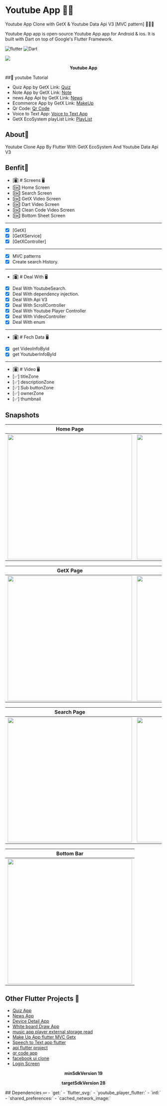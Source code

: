 # Youtube App ✍🏻
Youtube App Clone with GetX & Youtube Data Api V3 [MVC pattern] 👨🏻‍💻

Youtube App app is open-source Youtube App app for Android & ios. It is built with Dart on top of Google's Flutter Framework.


![flutter](https://img.shields.io/badge/Flutter-Framework-green?logo=flutter)
![Dart](https://img.shields.io/badge/Dart-Language-blue?logo=dart)


<p><img src="snapshot/here.png" /></p>
<p align="center"><b>Youtube App</b></p>

##:rocket: youtube Tutorial

- Quiz App by GetX Link: [Quiz](https://www.youtube.com/watch?v=CasRDoWlPcY&t=899s&ab_channel=SecitDevelopers)
- Note App by GetX Link: [Note](https://www.youtube.com/watch?v=ZrDK3fG4PO0&t=198s&ab_channel=SecitDevelopers)
- news App Api by GetX Link: [News](https://www.youtube.com/watch?v=MFjoIT3RJSc&list=PLI36SLicSOmKQMPwPauvWDARjzrlQyLIo&index=21&ab_channel=SecitDevelopers)
- Ecommerce App by GetX Link: [MakeUp](https://www.youtube.com/watch?v=-bwiujixOpU&list=PLI36SLicSOmKQMPwPauvWDARjzrlQyLIo&index=3&ab_channel=SecitDevelopers)
- Qr Code: [Qr Code](https://www.youtube.com/watch?v=-QCrf5EytSc&list=PLI36SLicSOmLSQCD1Ccw7gazmeBlcAsAj&ab_channel=SecitDevelopers)
- Voice to Text App: [Voice to Text App](https://www.youtube.com/watch?v=dpdnvSI0Dn8&list=PLI36SLicSOmLSQCD1Ccw7gazmeBlcAsAj&index=2&ab_channel=SecitDevelopers)
- GetX EcoSystem playList Link: [PlayList](https://www.youtube.com/watch?v=8Jy4dtQOZMQ&list=PLI36SLicSOmKQMPwPauvWDARjzrlQyLIo&index=1)




## About🤠

Youtube Clone App By Flutter With GetX EcoSystem And Youtube Data Api V3



## Benfit👻
- [🖥] # Screens 🖥
- [🆗] Home Screen
- [🆗] Search Screen
- [🆗] GetX Video Screen
- [🆗] Dart Video Screen
- [🆗] Clean Code Video Screen
- [🆗] Bottom Sheet Screen
--------------------------------
- [x] [GetX]
- [x] [GetXService]
- [x] [GetXController]

--------------------------------
- [x] MVC patterns
- [x] Create search History.
-------------------------------
- [🖥] # Deal With 🖥
- [x] Deal With YoutubeSearch.
- [x] Deal With dependency injection.
- [x] Deal With Api V3
- [x] Deal With ScrollController
- [x] Deal With Youtube Player Controller
- [x] Deal With VideoController
- [x] Deal With enum
------------------------------
- [🖥] # Fech Data 🖥
- [x] get VideoInfoById
- [x] get YoutuberInfoById
--------------------------
- [🖥] # Video 🖥
- [✅] titleZone
- [✅] descriptionZone
- [✅] Sub buttonZone
- [✅] ownerZone
- [✅] thumbnail

## Snapshots


| Home Page | Clean code Page|
|------|-------|
|<img src="snapshot/all.jpg" width="400">|<img src="snapshot/clean.jpg" width="400">|

| GetX Page | Dart Page|
|------|-------|
|<img src="snapshot/getx.jpg" width="400">|<img src="snapshot/dart.jpg" width="400">|

| Search Page | Screen Search |
|------|-------|
|<img src="snapshot/search.jpg" width="400">|<img src="snapshot/screensearch.jpg" width="400">|

| Bottom Bar
|------
|<img src="snapshot/bttm.jpg" width="400">




## Other Flutter Projects 🔐
- [Quiz App](https://github.com/itsherifAhmed/Quiz-app)
- [News App](https://github.com/itsherifAhmed/NewsApp)
- [Device Detail App](https://github.com/itsherifAhmed/device-detail-app)
- [White board Draw App](https://github.com/itsherifAhmed/draw-app)
- [music app player external storage read](https://github.com/itsherifAhmed/Music-Player-Read-external-Storage-Flutter-app)
- [Make Up App flutter MVC Getx](https://github.com/itsherifAhmed/MakeUp-App)
- [Speech to Text app flutter](https://github.com/itsherifAhmed/Speech-to-text-app)
- [api flutter project](https://github.com/itsherifAhmed/apiFlutter-Project)
- [qr code app](https://github.com/itsherifAhmed/qr-barcode)
- [facebook ui clone](https://github.com/itsherifAhmed/facebook-ui-clone)
- [Login Screen](https://github.com/itsherifAhmed/login-screen)

 <p align="center"><b>minSdkVersion 19</b></p>
 <p align="center"><b>targetSdkVersion 28</b></p>
## Dependencies 💤
 -  `get:`
 -  `flutter_svg:`
 -  `youtube_player_flutter:`
 -  `intl:`
 -  `shared_preferences:`
 -  `cached_network_image:`







